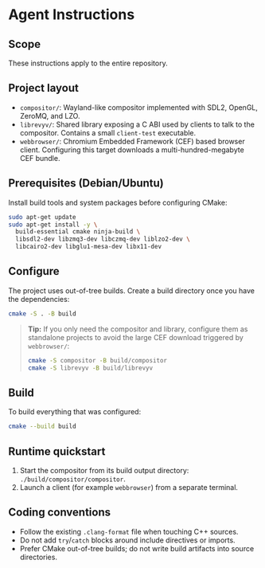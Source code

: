 # Agent Instructions

## Scope

These instructions apply to the entire repository.

## Project layout

- `compositor/`: Wayland-like compositor implemented with SDL2, OpenGL, ZeroMQ, and LZO.
- `librevyv/`: Shared library exposing a C ABI used by clients to talk to the compositor. Contains a small `client-test` executable.
- `webbrowser/`: Chromium Embedded Framework (CEF) based browser client. Configuring this target downloads a multi-hundred-megabyte CEF bundle.

## Prerequisites (Debian/Ubuntu)

Install build tools and system packages before configuring CMake:

```bash
sudo apt-get update
sudo apt-get install -y \
  build-essential cmake ninja-build \
  libsdl2-dev libzmq3-dev libczmq-dev liblzo2-dev \
  libcairo2-dev libglu1-mesa-dev libx11-dev
```

## Configure

The project uses out-of-tree builds. Create a build directory once you have the dependencies:

```bash
cmake -S . -B build
```

> **Tip:** If you only need the compositor and library, configure them as standalone projects to avoid the large CEF download triggered by `webbrowser/`:
>
> ```bash
> cmake -S compositor -B build/compositor
> cmake -S librevyv -B build/librevyv
> ```

## Build

To build everything that was configured:

```bash
cmake --build build
```

## Runtime quickstart

1. Start the compositor from its build output directory: `./build/compositor/compositor`.
2. Launch a client (for example `webbrowser`) from a separate terminal.

## Coding conventions

- Follow the existing `.clang-format` file when touching C++ sources.
- Do not add `try`/`catch` blocks around include directives or imports.
- Prefer CMake out-of-tree builds; do not write build artifacts into source directories.
